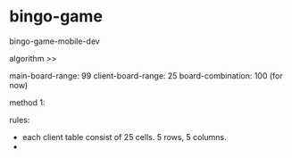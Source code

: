 # bingo-game
bingo-game-mobile-dev

algorithm  >>

main-board-range: 99
client-board-range: 25
board-combination: 100 (for now)

method 1:



rules:
- each client table consist of 25 cells. 5 rows, 5 columns.
- 
